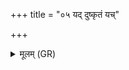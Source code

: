 +++
title = "०५ यद् दुष्कृतं यच्"

+++
<details><summary>मूलम् (GR)</summary>

यद् दुष्कृतं यच् छमलं  
विवाहे वहतौ च यत् ।  
तत् संभलस्य कम्बले  
मृज्महे दुरितं वयम् ॥
</details>